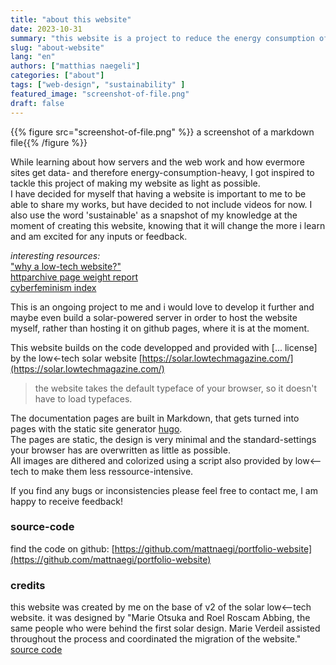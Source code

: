 ```yaml
---
title: "about this website"
date: 2023-10-31
summary: "this website is a project to reduce the energy consumption of my portfolio-website"
slug: "about-website"
lang: "en"
authors: ["matthias naegeli"]
categories: ["about"]
tags: ["web-design", "sustainability" ]
featured_image: "screenshot-of-file.png"
draft: false
---
```


{{% figure src="screenshot-of-file.png" %}} a screenshot of a markdown file{{% /figure %}}  

While learning about how servers and the web work and how evermore sites get data- and therefore energy-consumption-heavy, I got inspired to tackle this project of making my website as light as possible.  
I have decided for myself that having a website is important to me to be able to share my works, but have decided to not include videos for now. I also use the word 'sustainable' as a snapshot of my knowledge at the moment of creating this website, knowing that it will change the more i learn and am excited for any inputs or feedback.

*interesting resources:*  
["why a low-tech website?"](https://solar.lowtechmagazine.com/about/the-solar-website/#why_website)  
[httparchive page weight report](https://httparchive.org/reports/page-weight)  
[cyberfeminism index](https://cyberfeminismindex.com/)  

This is an ongoing project to me and i would love to develop it further and maybe even build a solar-powered server in order to host the website myself, rather than hosting it on github pages, where it is at the moment.

This website builds on the code developped and provided with [... license] by the low<-tech solar website [https://solar.lowtechmagazine.com/](https://solar.lowtechmagazine.com/)

> the website takes the default typeface of your browser, so it doesn't have to load typefaces.

The documentation pages are built in Markdown, that gets turned into pages with the static site generator [hugo](https://gohugo.io/).  
The pages are static, the design is very minimal and the standard-settings your browser has are overwritten as little as possible.  
All images are dithered and colorized using a script also provided by low<--tech to make them less ressource-intensive.

If you find any bugs or inconsistencies please feel free to contact me, I am happy to receive feedback!

### source-code
find the code on github:
[https://github.com/mattnaegi/portfolio-website](https://github.com/mattnaegi/portfolio-website)

### credits
this website was created by me on the base of v2 of the solar low<--tech website. it was designed by "Marie Otsuka and Roel Roscam Abbing, the same people who were behind the first solar design. Marie Verdeil assisted throughout the process and coordinated the migration of the website." [source code](https://solar.lowtechmagazine.com/)
